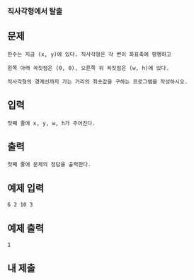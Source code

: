 ### 직사각형에서 탈출

## 문제

```
한수는 지금 (x, y)에 있다. 직사각형은 각 변이 좌표축에 평행하고

왼쪽 아래 꼭짓점은 (0, 0), 오른쪽 위 꼭짓점은 (w, h)에 있다.

직사각형의 경계선까지 가는 거리의 최솟값을 구하는 프로그램을 작성하시오.
```

## 입력

```
첫째 줄에 x, y, w, h가 주어진다.
```

## 출력

```
첫째 줄에 문제의 정답을 출력한다.
```

## 예제 입력

```
6 2 10 3
```

## 예제 출력

```
1
```

## 내 제출

```js

```
